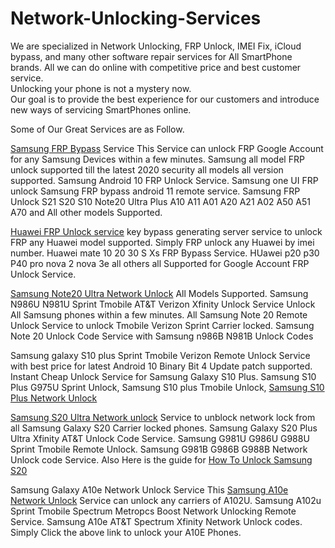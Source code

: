 # Network-Unlocking-Services
We are specialized in Network Unlocking, FRP Unlock, IMEI Fix, iCloud bypass, and many other software repair services for All SmartPhone brands.  All we can do online with competitive price and best customer service.   
Unlocking your phone is not a mystery now.  
Our goal is to provide the best experience for our customers and introduce new ways of servicing SmartPhones online. 

Some of Our Great Services are as Follow.

<a href="https://unlockerplus.com/product/samsung-all-model-frp-google-account-remove-instant-server/">Samsung FRP Bypass</a> Service
This Service can unlock FRP Google Account for any Samsung Devices within a few minutes. Samsung all model FRP unlock supported till the latest 2020 security all models all version supported. Samsung Android 10  FRP Unlock Service. Samsung one UI FRP unlock Samsung FRP bypass android 11 remote service. 
Samsung FRP Unlock S21 S20 S10 Note20 Ultra Plus A10 A11 A01 A20 A21 A02 A50 A51 A70 and All other models Supported.

<a href="https://unlockerplus.com/product/huawei-all-models-frp-google-account-remove-including-mate-20-p30-pro/">Huawei FRP Unlock service</a>
 key bypass generating server service to unlock FRP any Huawei model supported. Simply FRP unlock any Huawei by imei number. Huawei mate 10 20 30 S Xs FRP Bypass Service. HUawei p20 p30 P40 pro nova 2 nova 3e all others all Supported for Google Account FRP Unlock Service.

 <a href="https://unlockerplus.com/product/samsung-galaxy-note-20-network-unlock/">Samsung Note20 Ultra Network Unlock</a> All Models Supported.
Samsung N986U N981U Sprint Tmobile AT&T Verizon Xfinity Unlock Service
Unlock All Samsung phones within a few minutes. All Samsung Note 20 Remote Unlock Service to unlock Tmobile Verizon Sprint Carrier locked.
Samsung Note 20 Unlock Code Service with Samsung n986B N981B Unlock Codes

Samsung galaxy S10 plus Sprint Tmobile Verizon Remote Unlock Service with best price for latest Android 10 Binary Bit 4 Update patch supported. Instant Cheap Unlock Service for Samsung Galaxy S10 Plus. Samsung S10 Plus G975U Sprint Unlock, Samsung S10 plus Tmobile Unlock, <a href="https://unlockerplus.com/product/samsung-s10-tmobile-sprint-verizon-network-unlock/">Samsung S10 Plus Network Unlock</a>

<a href="https://unlockerplus.com/product/samsung-galaxy-s20-network-unlock/">Samsung S20 Ultra Network unlock</a> Service to unblock network lock from all Samsung Galaxy S20 Carrier locked phones. Samsung Galaxy S20 Plus Ultra  Xfinity AT&T Unlock Code Service. 
Samsung G981U G986U G988U Sprint Tmobile Remote Unlock. Samsung G981B G986B G988B Network Unlock code Service. 
Also Here is the guide for <a href="https://unlockerplus.com/how-to-unlock-samsung-s20-s20-plus-s20-ultra/">How To Unlock Samsung S20</a> 

Samsung Galaxy A10e Network Unlock Service
This <a href="https://unlockerplus.com/product/unlock-samsung-a10e-all-network/">Samsung A10e Network Unlock</a> Service can unlock any carriers of A102U. Samsung A102u Sprint Tmobile Spectrum Metropcs Boost Network Unlocking Remote Service. Samsung A10e AT&T Spectrum Xfinity Network Unlock codes. Simply Click the above link to unlock your A10E Phones. 
